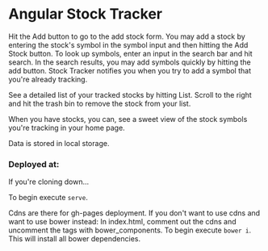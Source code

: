 # Angular Stock Tracker 

Hit the Add button to go to the add stock form. You may add a stock by entering the stock's symbol in the symbol input and then hitting the Add Stock button. To look up symbols, enter an input in the search bar and hit search. In the search results, you may add symbols quickly by hitting the add button. Stock Tracker notifies you when you try to add a symbol that you're already tracking. 

See a detailed list of your tracked stocks by hitting List. Scroll to the right and hit the trash bin to remove the stock from your list. 

When you have stocks, you can, see a sweet view of the stock symbols you're tracking in your home page.  

Data is stored in local storage. 

### Deployed at: 

If you're cloning down... 

To begin execute `serve`.  

Cdns are there for gh-pages deployment. If you don't want to use cdns and want to use bower instead: 
In index.html, comment out the cdns and uncomment the tags with bower_components. 
To begin execute `bower i`.  This will install all bower dependencies.